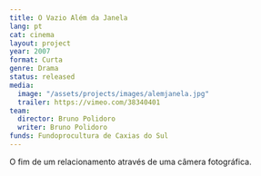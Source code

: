 ```yaml
---
title: O Vazio Além da Janela
lang: pt
cat: cinema
layout: project
year: 2007
format: Curta
genre: Drama
status: released
media:
  image: "/assets/projects/images/alemjanela.jpg"
  trailer: https://vimeo.com/38340401
team:
  director: Bruno Polidoro
  writer: Bruno Polidoro
funds: Fundoprocultura de Caxias do Sul
---
```


O fim de um relacionamento através de uma câmera fotográfica.
